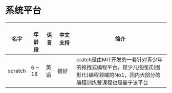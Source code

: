 
# 系统平台

|名字     |　年龄段  | 语言 | 中文支持　 | 简介　　|
|--------|----------|------|--------|--------|
|scratch | 6 ~ 18 | 英语 | 很好 | cratch是由MIT开发的一套针对青少年的拖拽式编程平台，是少儿拖拽式(图形化)编程领域的No1，国内大部分的编程训练营课程也是基于该平台|
